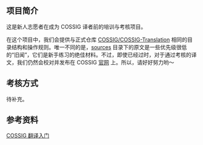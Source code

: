 ## 项目简介

这是新人志愿者在成为 COSSIG 译者前的培训与考核项目。

在这个项目中，我们会提供与正式仓库 [COSSIG/COSSIG-Translation](https://github.com/COSSIG/COSSIG-Translation) 相同的目录结构和操作规则。唯一不同的是，[sources](sources) 目录下的原文是一些优先级很低的“旧闻”，它们是新手练习的绝佳材料。不过，即使已经过时，对于通过考核的译文，我们仍然会校对并发布在 COSSIG [官网](https://www.cossig.org/) 上。所以，请好好努力哟～

## 考核方式

待补充。

## 参考资料

[COSSIG 翻译入门](https://cossig.github.io/COSSIG-Translation/)
